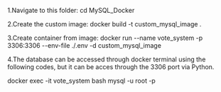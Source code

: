 1.Navigate to this folder: cd MySQL_Docker

2.Create the custom image:
	docker build -t custom_mysql_image .

3.Create container from image:
	docker run --name vote_system -p 3306:3306 --env-file ./.env -d custom_mysql_image

4.The database can be accessed through docker terminal using the following codes, but it can be acces through the 3306 port via Python.

docker exec -it vote_system bash
mysql -u root -p